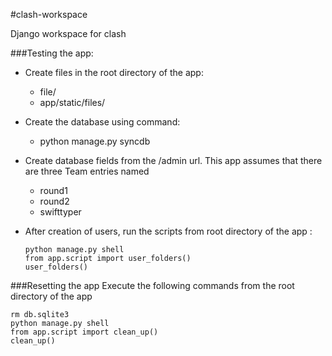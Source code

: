 #clash-workspace

  Django workspace for clash

###Testing the app:

  * Create files in the root directory of the app:
      - file/
      - app/static/files/
    
  * Create the database using command:
      - python manage.py syncdb
    
  * Create database fields from the /admin url. This app assumes that there are three Team entries named
    - round1
    - round2
    - swifttyper

  * After creation of users, run the scripts from root directory of the app :
    ```
    python manage.py shell
    from app.script import user_folders()
    user_folders()
    ```

###Resetting the app
  Execute the following commands from the root directory of the app
  ```
  rm db.sqlite3
  python manage.py shell
  from app.script import clean_up()
  clean_up()
  ```
  
  
  
